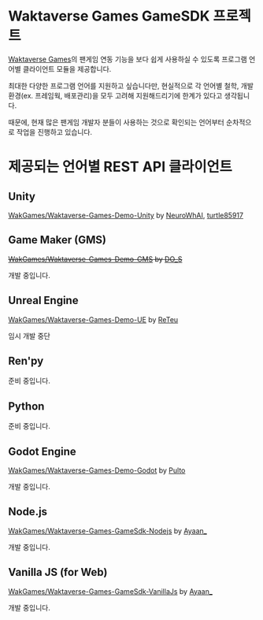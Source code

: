 # Waktaverse Games GameSDK 프로젝트
[Waktaverse Games](https://waktaverse.games)의 팬게임 연동 기능을 보다 쉽게 사용하실 수 있도록 프로그램 언어별 클라이언트 모듈을 제공합니다.

최대한 다양한 프로그램 언어를 지원하고 싶습니다만, 현실적으로 각 언어별 철학, 개발환경(ex. 프레임웍, 배포관리)을 모두 고려해 지원해드리기에 한계가 있다고 생각됩니다.

때문에, 현재 많은 팬게임 개발자 분들이 사용하는 것으로 확인되는 언어부터 순차적으로 작업을 진행하고 있습니다.

# 제공되는 언어별 REST API 클라이언트

## Unity
[WakGames/Waktaverse-Games-Demo-Unity](https://github.com/WakGames/Waktaverse-Games-Demo-Unity.git) by [NeuroWhAI](https://github.com/NeuroWhAI), [turtle85917](https://github.com/turtle85917)

## Game Maker (GMS)
~~[WakGames/Waktaverse-Games-Demo-GMS](https://github.com/WakGames/Waktaverse-Games-Demo-GMS.git) by [DO_S](https://github.com/DOS0313)~~
   
개발 중입니다.

## Unreal Engine
[WakGames/Waktaverse-Games-Demo-UE](https://github.com/WakGames/Waktaverse-Games-Demo-UE) by [ReTeu](https://github.com/reteu5)   
   
임시 개발 중단

## Ren'py
준비 중입니다.

## Python
준비 중입니다.

## Godot Engine
[WakGames/Waktaverse-Games-Demo-Godot](https://github.com/WakGames/Waktaverse-Games-Demo-Godot) by [Pulto](https://github.com/turtle85917)   
   
개발 중입니다.

## Node.js
[WakGames/Waktaverse-Games-GameSdk-Nodejs](https://github.com/WakGames/Waktaverse-Games-GameSdk-Nodejs.git) by [Ayaan_](https://github.com/kms0219kms)   
   
개발 중입니다.

## Vanilla JS (for Web)
[WakGames/Waktaverse-Games-GameSdk-VanillaJs](https://github.com/WakGames/Waktaverse-Games-GameSdk-VanillaJs.git) by [Ayaan_](https://github.com/kms0219kms)   
   
개발 중입니다.
